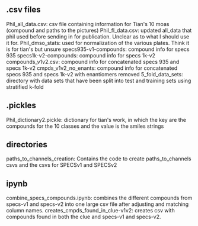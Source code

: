 ## .csv files
Phil_all_data.csv: csv file containing information for Tian's 10 moas (compound and paths to the pictures)
Phil_fl_data.csv: updated all_data that phil used before sending in for publication. Unclear as to what I should use it for.
Phil_dmso_stats: used for normalization of the various plates. Think it is for tian's but unsure
specs935-v1-compounds: compound info for specs 935
specs1k-v2-compounds: compound info for specs 1k-v2
compounds_v1v2.csv: compound info for concatenated specs 935 and specs 1k-v2
cmpds_v1v2_no_enants: compound info for concatenated specs 935 and specs 1k-v2 with enantiomers removed
5_fold_data_sets: directory with data sets that have been split into test and training sets using stratified k-fold

## .pickles
Phil_dictionary2.pickle: dictionary for tian's work, in which the key are the compounds for the 10 classes and the value is the smiles strings
## directories
paths_to_channels_creation: Contains the code to create paths_to_channels csvs and the csvs for SPECSv1 and SPECSv2
## ipynb
combine_specs_compounds.ipynb: combines the different compounds from specs-v1 and specs-v2 into one large csv file after adjusting and matching column names.
creates_cmpds_found_in_clue-v1v2: creates csv with compounds found in both the clue and specs-v1 and specs-v2.